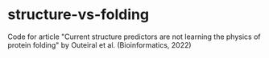 # structure-vs-folding
Code for article "Current structure predictors are not learning the physics of protein folding" by Outeiral et al. (Bioinformatics, 2022)
